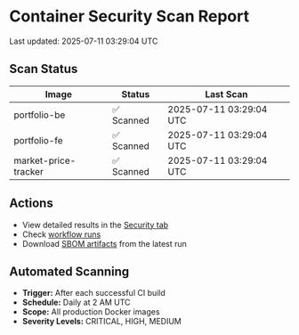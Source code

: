 # Container Security Scan Report

Last updated: 2025-07-11 03:29:04 UTC

## Scan Status

| Image | Status | Last Scan |
|-------|--------|-----------|
| portfolio-be | ✅ Scanned | 2025-07-11 03:29:04 UTC |
| portfolio-fe | ✅ Scanned | 2025-07-11 03:29:04 UTC |
| market-price-tracker | ✅ Scanned | 2025-07-11 03:29:04 UTC |

## Actions

- View detailed results in the [Security tab](https://github.com/ktenman/portfolio/security/code-scanning)
- Check [workflow runs](https://github.com/ktenman/portfolio/actions/workflows/trivy-scan.yml)
- Download [SBOM artifacts](https://github.com/ktenman/portfolio/actions/workflows/trivy-scan.yml) from the latest run

## Automated Scanning

- **Trigger:** After each successful CI build
- **Schedule:** Daily at 2 AM UTC
- **Scope:** All production Docker images
- **Severity Levels:** CRITICAL, HIGH, MEDIUM

